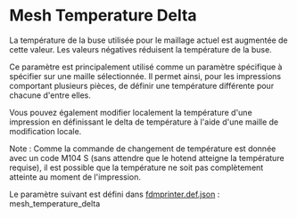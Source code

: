 # Mesh Temperature Delta

La température de la buse utilisée pour le maillage actuel est augmentée de cette valeur. Les valeurs négatives réduisent la température de la buse.

Ce paramètre est principalement utilisé comme un paramètre spécifique à spécifier sur une maille sélectionnée. Il permet ainsi, pour les impressions comportant plusieurs pièces, de définir une température différente pour chacune d'entre elles.

Vous pouvez également modifier localement la température d'une impression en définissant le delta de température à l'aide d'une maille de modification locale. 

Note : Comme la commande de changement de température est donnée avec un code M104 S (sans attendre que le hotend atteigne la température requise), il est possible que la température ne soit pas complètement atteinte au moment de l'impression.

Le paramètre suivant est défini dans [fdmprinter.def.json](https://github.com/smartavionics/Cura/blob/mb-master/resources/definitions/fdmprinter.def.json) : mesh_temperature_delta